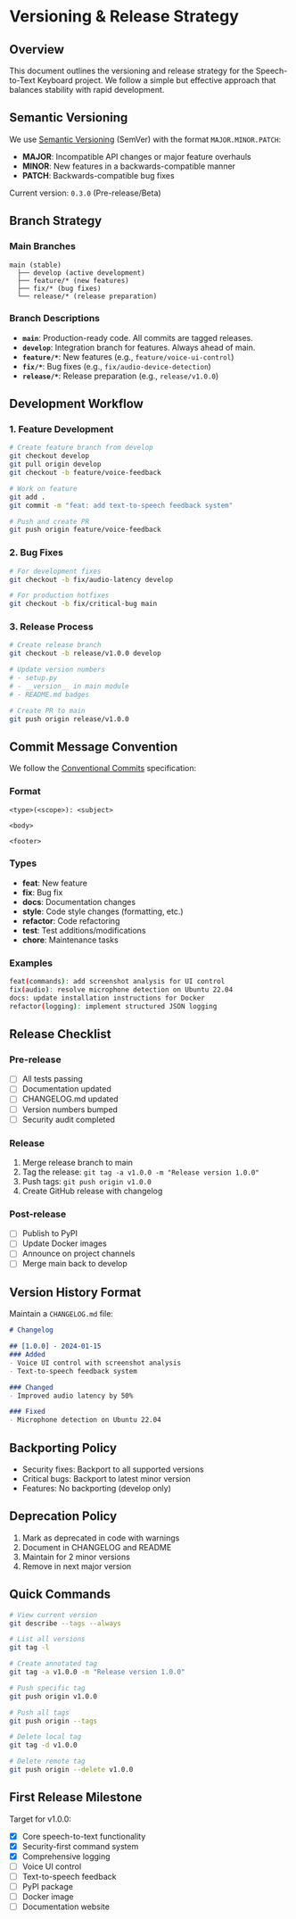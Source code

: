 # Versioning & Release Strategy

## Overview

This document outlines the versioning and release strategy for the Speech-to-Text Keyboard project. We follow a simple but effective approach that balances stability with rapid development.

## Semantic Versioning

We use [Semantic Versioning](https://semver.org/) (SemVer) with the format `MAJOR.MINOR.PATCH`:

- **MAJOR**: Incompatible API changes or major feature overhauls
- **MINOR**: New features in a backwards-compatible manner
- **PATCH**: Backwards-compatible bug fixes

Current version: `0.3.0` (Pre-release/Beta)

## Branch Strategy

### Main Branches

```
main (stable)
  ├── develop (active development)
  ├── feature/* (new features)
  ├── fix/* (bug fixes)
  └── release/* (release preparation)
```

### Branch Descriptions

- **`main`**: Production-ready code. All commits are tagged releases.
- **`develop`**: Integration branch for features. Always ahead of main.
- **`feature/*`**: New features (e.g., `feature/voice-ui-control`)
- **`fix/*`**: Bug fixes (e.g., `fix/audio-device-detection`)
- **`release/*`**: Release preparation (e.g., `release/v1.0.0`)

## Development Workflow

### 1. Feature Development
```bash
# Create feature branch from develop
git checkout develop
git pull origin develop
git checkout -b feature/voice-feedback

# Work on feature
git add .
git commit -m "feat: add text-to-speech feedback system"

# Push and create PR
git push origin feature/voice-feedback
```

### 2. Bug Fixes
```bash
# For development fixes
git checkout -b fix/audio-latency develop

# For production hotfixes
git checkout -b fix/critical-bug main
```

### 3. Release Process
```bash
# Create release branch
git checkout -b release/v1.0.0 develop

# Update version numbers
# - setup.py
# - __version__ in main module
# - README.md badges

# Create PR to main
git push origin release/v1.0.0
```

## Commit Message Convention

We follow the [Conventional Commits](https://www.conventionalcommits.org/) specification:

### Format
```
<type>(<scope>): <subject>

<body>

<footer>
```

### Types
- **feat**: New feature
- **fix**: Bug fix
- **docs**: Documentation changes
- **style**: Code style changes (formatting, etc.)
- **refactor**: Code refactoring
- **test**: Test additions/modifications
- **chore**: Maintenance tasks

### Examples
```bash
feat(commands): add screenshot analysis for UI control
fix(audio): resolve microphone detection on Ubuntu 22.04
docs: update installation instructions for Docker
refactor(logging): implement structured JSON logging
```

## Release Checklist

### Pre-release
- [ ] All tests passing
- [ ] Documentation updated
- [ ] CHANGELOG.md updated
- [ ] Version numbers bumped
- [ ] Security audit completed

### Release
1. Merge release branch to main
2. Tag the release: `git tag -a v1.0.0 -m "Release version 1.0.0"`
3. Push tags: `git push origin v1.0.0`
4. Create GitHub release with changelog

### Post-release
- [ ] Publish to PyPI
- [ ] Update Docker images
- [ ] Announce on project channels
- [ ] Merge main back to develop

## Version History Format

Maintain a `CHANGELOG.md` file:

```markdown
# Changelog

## [1.0.0] - 2024-01-15
### Added
- Voice UI control with screenshot analysis
- Text-to-speech feedback system

### Changed
- Improved audio latency by 50%

### Fixed
- Microphone detection on Ubuntu 22.04
```

## Backporting Policy

- Security fixes: Backport to all supported versions
- Critical bugs: Backport to latest minor version
- Features: No backporting (develop only)

## Deprecation Policy

1. Mark as deprecated in code with warnings
2. Document in CHANGELOG and README
3. Maintain for 2 minor versions
4. Remove in next major version

## Quick Commands

```bash
# View current version
git describe --tags --always

# List all versions
git tag -l

# Create annotated tag
git tag -a v1.0.0 -m "Release version 1.0.0"

# Push specific tag
git push origin v1.0.0

# Push all tags
git push origin --tags

# Delete local tag
git tag -d v1.0.0

# Delete remote tag
git push origin --delete v1.0.0
```

## First Release Milestone

Target for v1.0.0:
- [x] Core speech-to-text functionality
- [x] Security-first command system
- [x] Comprehensive logging
- [ ] Voice UI control
- [ ] Text-to-speech feedback
- [ ] PyPI package
- [ ] Docker image
- [ ] Documentation website 